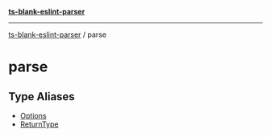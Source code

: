 [**ts-blank-eslint-parser**](../../../README.md)

---

[ts-blank-eslint-parser](../../../README.md) / parse

# parse

## Type Aliases

- [Options](type-aliases/Options.md)
- [ReturnType](type-aliases/ReturnType.md)
